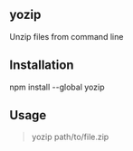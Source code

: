 ## yozip
Unzip files from command line

## Installation
npm install --global yozip

## Usage

> yozip path/to/file.zip
